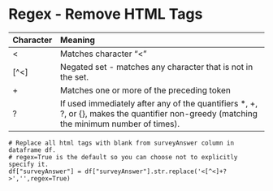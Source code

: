 # Regex - Remove HTML Tags

| Character | Meaning |
| :--- | :--- |
| &lt; | Matches character “&lt;” |
| \[^&lt;\] | Negated set - matches any character that is not in the set. |
| + | Matches one or more of the preceding token |
| ? | If used immediately after any of the quantifiers \*, +, ?, or {}, makes the quantifier non-greedy \(matching the minimum number of times\). |

```text
# Replace all html tags with blank from surveyAnswer column in dataframe df.
# regex=True is the default so you can choose not to explicitly specify it.
df["surveyAnswer"] = df["surveyAnswer"].str.replace('<[^<]+?>','',regex=True)
```

